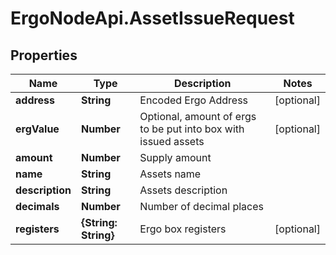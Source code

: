 # ErgoNodeApi.AssetIssueRequest

## Properties

Name | Type | Description | Notes
------------ | ------------- | ------------- | -------------
**address** | **String** | Encoded Ergo Address | [optional] 
**ergValue** | **Number** | Optional, amount of ergs to be put into box with issued assets | [optional] 
**amount** | **Number** | Supply amount | 
**name** | **String** | Assets name | 
**description** | **String** | Assets description | 
**decimals** | **Number** | Number of decimal places | 
**registers** | **{String: String}** | Ergo box registers | [optional] 


